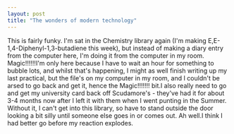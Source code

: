 ```yaml
---
layout: post
title: "The wonders of modern technology"
---
```

This is fairly funky. I'm sat in the Chemistry library again (I'm making
E,E-1,4-Diphenyl-1,3-butadiene this week), but instead of making a diary entry
from the computer here, I'm doing it from the computer in my room.
Magic!!!!!!I'm only here because I have to wait an hour for something to
bubble lots, and whilst that's happening, I might as well finish writing up my
last practical, but the file's on my computer in my room, and I couldn't be
arsed to go back and get it, hence the Magic!!!!!!! bit.I also really need to
go and get my university card back off Scudamore's - they've had it for about
3-4 months now after I left it with them when I went punting in the Summer.
Without it, I can't get into this library, so have to stand outside the door
looking a bit silly until someone else goes in or comes out. Ah well.I think I
had better go before my reaction explodes.
